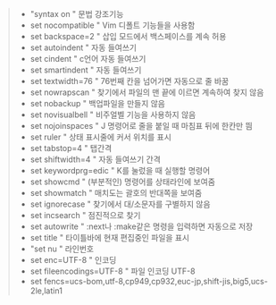 > - "syntax on           " 문법 강조기능
> - set nocompatible    " Vim 디폴트 기능들을 사용함
> - set backspace=2     " 삽입 모드에서 백스페이스를 계속 허용
> - set autoindent      " 자동 들여쓰기
> - set cindent         " c언어 자동 들여쓰기
> - set smartindent     " 자동 들여쓰기
> - set textwidth=76    " 76번째 칸을 넘어가면 자동으로 줄 바꿈
> - set nowrapscan      " 찾기에서 파일의 맨 끝에 이르면 계속하여 찾지 않음
> - set nobackup       " 백업파일을 만들지 않음
> - set novisualbell    " 비주얼벨 기능을 사용하지 않음
> - set nojoinspaces    " J 명령어로 줄을 붙일 때 마침표 뒤에 한칸만 띔
> - set ruler           " 상태 표시줄에 커서 위치를 표시
> - set tabstop=4       " 탭간격
> - set shiftwidth=4    " 자동 들여쓰기 간격
> - set keywordprg=edic    " K를 눌렀을 때 실행할 명령어
> - set showcmd         " (부분적인) 명령어를 상태라인에 보여줌
> - set showmatch       " 매치도는 괄호의 반대쪽을 보여줌
> - set ignorecase      " 찾기에서 대/소문자를 구별하지 않음
> - set incsearch       " 점진적으로 찾기
> - set autowrite       " :next나 :make같은 명령을 입력하면 자동으로 저장
> - set title           " 타이틀바에 현재 편집중인 파일을 표시
> - "set nu              " 라인번호
> - set enc=UTF-8       " 인코딩
> - set fileencodings=UTF-8 " 파일 인코딩 UTF-8
> - set fencs=ucs-bom,utf-8,cp949,cp932,euc-jp,shift-jis,big5,ucs-2le,latin1

